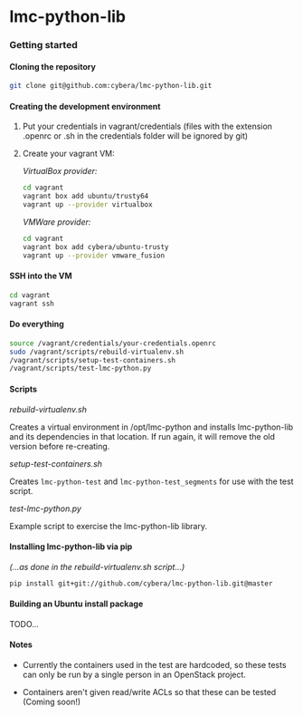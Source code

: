 lmc-python-lib
==============

### Getting started

#### Cloning the repository

```bash
git clone git@github.com:cybera/lmc-python-lib.git
```

#### Creating the development environment

1. Put your credentials in vagrant/credentials (files with the extension .openrc or .sh in the credentials folder will be ignored by git)

2. Create your vagrant VM:

	*VirtualBox provider:*

	```bash
	cd vagrant
	vagrant box add ubuntu/trusty64
	vagrant up --provider virtualbox
	```

	*VMWare provider:*

	```bash
	cd vagrant
	vagrant box add cybera/ubuntu-trusty
	vagrant up --provider vmware_fusion
	```

#### SSH into the VM

```bash
cd vagrant
vagrant ssh
```

#### Do everything

```bash
source /vagrant/credentials/your-credentials.openrc
sudo /vagrant/scripts/rebuild-virtualenv.sh
/vagrant/scripts/setup-test-containers.sh
/vagrant/scripts/test-lmc-python.py
```

#### Scripts

*rebuild-virtualenv.sh*

Creates a virtual environment in /opt/lmc-python and installs lmc-python-lib and its dependencies in that location. If run again, it will remove the old version before re-creating.

*setup-test-containers.sh*

Creates `lmc-python-test` and `lmc-python-test_segments` for use with the test script.

*test-lmc-python.py*

Example script to exercise the lmc-python-lib library.

#### Installing lmc-python-lib via pip

*(...as done in the rebuild-virtualenv.sh script...)*

```bash
pip install git+git://github.com/cybera/lmc-python-lib.git@master
```

#### Building an Ubuntu install package

TODO...

#### Notes

- Currently the containers used in the test are hardcoded, so these tests can only be run by a single person in an OpenStack project.

- Containers aren't given read/write ACLs so that these can be tested (Coming soon!)
